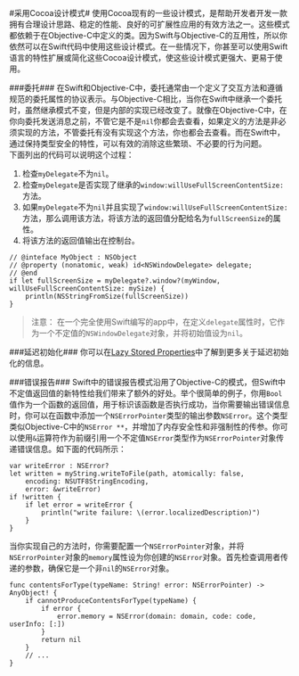 #采用Cocoa设计模式#
使用Cocoa现有的一些设计模式，是帮助开发者开发一款拥有合理设计思路、稳定的性能、良好的可扩展性应用的有效方法之一。这些模式都依赖于在Objective-C中定义的类。因为Swift与Objective-C的互用性，所以你依然可以在Swift代码中使用这些设计模式。在一些情况下，你甚至可以使用Swift语言的特性扩展或简化这些Cocoa设计模式，使这些设计模式更强大、更易于使用。

###委托###
在Swift和Objective-C中，委托通常由一个定义了交互方法和遵循规范的委托属性的协议表示。与Objective-C相比，当你在Swift中继承一个委托时，虽然继承模式不变，但是内部的实现已经改变了。就像在Objective-C中，在你向委托发送消息之前，不管它是不是`nil`你都会去查看，如果定义的方法是非必须实现的方法，不管委托有没有实现这个方法，你也都会去查看。而在Swift中，通过保持类型安全的特性，可以有效的消除这些繁琐、不必要的行为问题。<br />
下面列出的代码可以说明这个过程：<br />
1. 检查`myDelegate`不为`nil`。<br />
2. 检查`myDelegate`是否实现了继承的`window:willUseFullScreenContentSize:`方法。<br />
3. 如果`myDelegate`不为`nil`并且实现了`window:willUseFullScreenContentSize:`方法，那么调用该方法，将该方法的返回值分配给名为`fullScreenSize`的属性。<br />
4. 将该方法的返回值输出在控制台。<br />

```
// @inteface MyObject : NSObject
// @property (nonatomic, weak) id<NSWindowDelegate> delegate;
// @end
if let fullScreenSize = myDelegate?.window?(myWindow, willUseFullScreenContentSize: mySize) {
    println(NSStringFromSize(fullScreenSize))
}
```

> 注意：
> 在一个完全使用Swift编写的app中，在定义`delegate`属性时，它作为一个不定值的`NSWindowDelegate`对象，并将初始值设为`nil`。

###延迟初始化###
你可以在[Lazy Stored Properties](https://developer.apple.com/library/prerelease/ios/documentation/Swift/Conceptual/Swift_Programming_Language/Properties.html#//apple_ref/doc/uid/TP40014097-CH14)中了解到更多关于延迟初始化的信息。

###错误报告###
Swift中的错误报告模式沿用了Objective-C的模式，但Swift中不定值返回值的新特性给我们带来了额外的好处。举个很简单的例子，你用`Bool`值作为一个函数的返回值，用于标识该函数是否执行成功，当你需要输出错误信息时，你可以在函数中添加一个`NSErrorPointer`类型的输出参数`NSError`。这个类型类似Objective-C中的`NSError **`，并增加了内存安全性和非强制性的传参。你可以使用`&`运算符作为前缀引用一个不定值`NSError`类型作为`NSErrorPointer`对象传递错误信息。如下面的代码所示：<br />

```
var writeError : NSError?
let written = myString.writeToFile(path, atomically: false,
    encoding: NSUTF8StringEncoding,
    error: &writeError)
if !written {
    if let error = writeError {
        println("write failure: \(error.localizedDescription)")
    }
}
```

当你实现自己的方法时，你需要配置一个`NSErrorPointer`对象，并将`NSErrorPointer`对象的`memory`属性设为你创建的`NSError`对象。首先检查调用者传递的参数，确保它是一个非`nil`的`NSError`对象。

```
func contentsForType(typeName: String! error: NSErrorPointer) -> AnyObject! {
    if cannotProduceContentsForType(typeName) {
        if error {
            error.memory = NSError(domain: domain, code: code, userInfo: [:])
        }
        return nil
    }
    // ...
}
```
